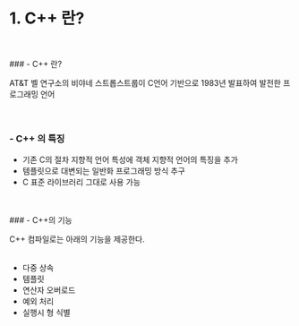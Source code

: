 # 1. C++ 란?   
<br/>
<br/>
### - C++ 란?  
    
AT&T 벨 연구소의 비야네 스트롭스트룹이 C언어 기반으로 1983년 발표하여 발전한 프로그래밍 언어   
<br/>
<br/>
### - C++ 의 특징   
    
* 기존 C의 절차 지향적 언어 특성에 객체 지향적 언어의 특징을 추가
* 템플릿으로 대변되는 일반화 프로그래밍 방식 추구
* C 표준 라이브러리 그대로 사용 가능   
<br/>
<br/>
### - C++의 기능
   
C++ 컴파일로는 아래의 기능을 제공한다.   
<br/>
* 다중 상속
* 템플릿
* 연산자 오버로드
* 예외 처리
* 실행시 형 식별   
   
<br/>
<br/>
